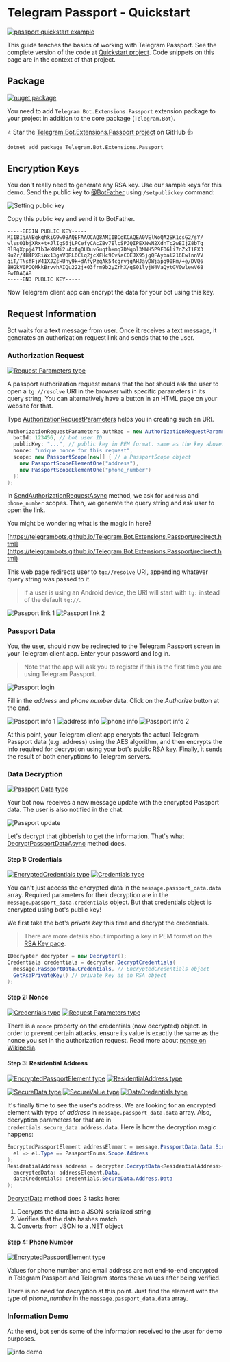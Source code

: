 # Telegram Passport - Quickstart

[![passport quickstart example](https://img.shields.io/badge/Examples-Passport_Quickstart-green.svg?style=flat-square)](https://github.com/TelegramBots/Telegram.Bot.Extensions.Passport/tree/master/src/Quickstart/Program.cs)

This guide teaches the basics of working with Telegram Passport.
See the complete version of the code at [Quickstart project].
Code snippets on this page are in the context of that project.

## Package

[![nuget package](https://img.shields.io/nuget/v/Telegram.Bot.Extensions.Passport.svg?style=flat-square)](https://www.nuget.org/packages/Telegram.Bot.Extensions.Passport)

You need to add `Telegram.Bot.Extensions.Passport` extension package to your project
in addition to the core package (`Telegram.Bot`).

⭐️ Star the [Telegram.Bot.Extensions.Passport project] on GitHub 👍

```bash
dotnet add package Telegram.Bot.Extensions.Passport
```

## Encryption Keys

You don't really need to generate any RSA key. Use our sample keys for this demo.
Send the public key to [@BotFather] using `/setpublickey` command:

![Setting public key](../docs/shot-passport_botfather.jpg)

Copy this public key and send it to BotFather.

```text
-----BEGIN PUBLIC KEY-----
MIIBIjANBgkqhkiG9w0BAQEFAAOCAQ8AMIIBCgKCAQEA0VElWoQA2SK1csG2/sY/
wlssO1bjXRx+t+JlIgS6jLPCefyCAcZBv7ElcSPJQIPEXNwN2XdnTc2wEIjZ8bTg
BlBqXppj471bJeX8Mi2uAxAqOUDuvGuqth+mq7DMqol3MNH5P9FO6li7nZxI1FX3
9u2r/4H4PXRiWx13gsVQRL6Clq2jcXFHc9CvNaCQEJX95jgQFAybal216EwlnnVV
giT/TNsfFjW41XJZsHUny9k+dAfyPzqAk54cgrvjgAHJayDWjapq90Fm/+e/DVQ6
BHGkV0POQMkkBrvvhAIQu222j+03frm9b2yZrhX/qS01lyjW4VaQytGV0wlewV6B
FwIDAQAB
-----END PUBLIC KEY-----
```

Now Telegram client app can encrypt the data for your bot using this key.

## Request Information

Bot waits for a text message from user. Once it receives a text message, it generates an authorization request link
and sends that to the user.

### Authorization Request

[![Request Parameters type](https://img.shields.io/badge/Passport_API_type-Request_Parameters-blue.svg?style=flat-square)](https://core.telegram.org/passport#request-parameters)

A passport authorization request means that the bot should ask the user to open a `tg://resolve` URI in the browser
with specific parameters in its query string.
You can alternatively have a button in an HTML page on your website for that.

Type [AuthorizationRequestParameters]  helps you in creating such an URI.

```c#
AuthorizationRequestParameters authReq = new AuthorizationRequestParameters(
  botId: 123456, // bot user ID
  publicKey: "...", // public key in PEM format. same as the key above.
  nonce: "unique nonce for this request",
  scope: new PassportScope(new[] { // a PassportScope object
    new PassportScopeElementOne("address"),
    new PassportScopeElementOne("phone_number")
  })
);
```

In [SendAuthorizationRequestAsync] method, we ask for `address` and `phone_number` scopes.
Then, we generate the query string and ask user to open the link.

You might be wondering what is the magic in here?

[https://telegrambots.github.io/Telegram.Bot.Extensions.Passport/redirect.html](https://telegrambots.github.io/Telegram.Bot.Extensions.Passport/redirect.html)

This web page redirects user to `tg://resolve` URI, appending whatever query string was passed to it.

> If a user is using an Android device, the URI will start with `tg:` instead of the default `tg://`.

![Passport link 1](../docs/shot-passport_link1.jpg)
![Passport link 2](../docs/shot-passport_link2.jpg)

### Passport Data

You, the user, should now be redirected to the Telegram Passport screen in your Telegram client app.
Enter your password and log in.

> Note that the app will ask you to register if this is the first time you are using Telegram Passport.

![Passport login](../docs/shot-passport_login.jpg)

Fill in the _address_ and _phone number_ data. Click on the _Authorize_ button at the end.

![Passport info 1](../docs/shot-passport_adress_phone1.jpg)
![address info](../docs/shot-passport_adress.jpg)
![phone info](../docs/shot-passport_phone.jpg)
![Passport info 2](../docs/shot-passport_adress_phone2.jpg)

At this point, your Telegram client app encrypts the actual Telegram Passport data (e.g. address) using the
AES algorithm, and then encrypts the info required for decryption using your bot's public RSA key.
Finally, it sends the result of both encryptions to Telegram servers.

### Data Decryption

[![Passport Data type](https://img.shields.io/badge/Bot_API_type-Passport_Data-blue.svg?style=flat-square)](https://core.telegram.org/bots/api#passportdata)

Your bot now receives a new message update with the encrypted Passport data. The user is also notified in the chat:

![Passport update](../docs/shot-passport_update.jpg)

Let's decrypt that gibberish to get the information. That's what [DecryptPassportDataAsync] method does.

#### Step 1: Credentials

[![EncryptedCredentials type](https://img.shields.io/badge/Bot_API_type-EncryptedCredentials-blue.svg?style=flat-square)](https://core.telegram.org/bots/api#encryptedcredentials)
[![Credentials type](https://img.shields.io/badge/Passport_API_type-Credentials-blue.svg?style=flat-square)](https://core.telegram.org/passport#credentials)

You can't just access the encrypted data in the `message.passport_data.data` array.
Required parameters for their decryption are in the `message.passport_data.credentials` object.
But that credentials object is encrypted using bot's public key!

We first take the bot's _private key_ this time and decrypt the credentials.

> There are more details about importing a key in PEM format on the [RSA Key page].

```c#
IDecrypter decrypter = new Decrypter();
Credentials credentials = decrypter.DecryptCredentials(
  message.PassportData.Credentials, // EncryptedCredentials object
  GetRsaPrivateKey() // private key as an RSA object
);
```

#### Step 2: Nonce

[![Credentials type](https://img.shields.io/badge/Passport_API_type-Credentials-blue.svg?style=flat-square)](https://core.telegram.org/passport#credentials)
[![Request Parameters type](https://img.shields.io/badge/Passport_API_type-Request_Parameters-blue.svg?style=flat-square)](https://core.telegram.org/passport#request-parameters)

There is a `nonce` property on the credentials (now decrypted) object.
In order to prevent certain attacks, ensure its value is exactly the same as the nonce you set in the authorization request.
Read more about [nonce on Wikipedia].

#### Step 3: Residential Address

[![EncryptedPassportElement type](https://img.shields.io/badge/Bot_API_type-EncryptedPassportElement-blue.svg?style=flat-square)](https://core.telegram.org/bots/api#encryptedpassportelement)
[![ResidentialAddress type](https://img.shields.io/badge/Passport_API_type-ResidentialAddress-blue.svg?style=flat-square)](https://core.telegram.org/passport#residentialaddress)

[![SecureData type](https://img.shields.io/badge/Passport_API_type-SecureData-blue.svg?style=flat-square)](https://core.telegram.org/passport#securedata)
[![SecureValue type](https://img.shields.io/badge/Passport_API_type-SecureValue-blue.svg?style=flat-square)](https://core.telegram.org/passport#securevalue)
[![DataCredentials type](https://img.shields.io/badge/Passport_API_type-DataCredentials-blue.svg?style=flat-square)](https://core.telegram.org/passport#datacredentials)

It's finally time to see the user's address.
We are looking for an encrypted element with type of _address_ in `message.passport_data.data` array.
Also, decryption parameters for that are in `credentials.secure_data.address.data`.
Here is how the decryption magic happens:

```c#
EncryptedPassportElement addressElement = message.PassportData.Data.Single(
  el => el.Type == PassportEnums.Scope.Address
);
ResidentialAddress address = decrypter.DecryptData<ResidentialAddress>(
  encryptedData: addressElement.Data,
  dataCredentials: credentials.SecureData.Address.Data
);
```

[DecryptData] method does 3 tasks here:

1. Decrypts the data into a JSON-serialized string
1. Verifies that the data hashes match
1. Converts from JSON to a .NET object

#### Step 4: Phone Number

[![EncryptedPassportElement type](https://img.shields.io/badge/Bot_API_type-EncryptedPassportElement-blue.svg?style=flat-square)](https://core.telegram.org/bots/api#encryptedpassportelement)

Values for phone number and email address are not end-to-end encrypted in Telegram Passport and
Telegram stores these values after being verified.

There is no need for decryption at this point.
Just find the element with the type of _phone\_number_ in the `message.passport_data.data` array.

### Information Demo

At the end, bot sends some of the information received to the user for demo purposes.

![info demo](../docs/shot-passport_quickstart.jpg)

<!-- ----------- -->

[Quickstart project]: https://github.com/TelegramBots/Telegram.Bot.Extensions.Passport/tree/master/src/Quickstart
[Telegram.Bot.Extensions.Passport project]: https://github.com/TelegramBots/Telegram.Bot.Extensions.Passport
[@BotFather]: https://t.me/BotFather
[AuthorizationRequestParameters]: https://github.com/TelegramBots/Telegram.Bot.Extensions.Passport/blob/master/src/Telegram.Bot.Extensions.Passport/Request/AuthorizationRequestParameters.cs
[SendAuthorizationRequestAsync]: https://github.com/TelegramBots/Telegram.Bot.Extensions.Passport/blob/master/src/Quickstart/Program.cs
[DecryptPassportDataAsync]: https://github.com/TelegramBots/Telegram.Bot.Extensions.Passport/blob/master/src/Quickstart/Program.cs
[RSA Key page]: key.md
[nonce on Wikipedia]: https://en.wikipedia.org/wiki/Cryptographic_nonce
[DecryptData]: https://github.com/TelegramBots/Telegram.Bot.Extensions.Passport/blob/master/src/Telegram.Bot.Extensions.Passport/Decryption/IDecrypter.cs
